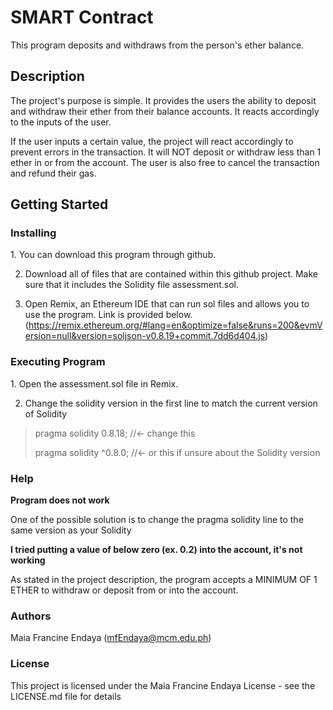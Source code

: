 <h1>SMART Contract</h1>
<p>This program deposits and withdraws from the person's ether balance. </p>

<h2>Description</h2>
<p>The project's purpose is simple. It provides the users the ability to deposit and withdraw their ether from their balance accounts. It reacts accordingly to the inputs of the user.</p>
<p>If the user inputs a certain value, the project will react accordingly to prevent errors in the transaction. It will NOT deposit or withdraw less than 1 ether in or from the account. The user is also free to cancel the transaction and refund their gas.</p>

<h2>Getting Started</h2>
<h3>Installing</h3>
1. You can download this program through github.

2. Download all of files that are contained within this github project. Make sure that it includes the Solidity file assessment.sol.

3. Open Remix, an Ethereum IDE that can run sol files and allows you to use the program. Link is provided below.(https://remix.ethereum.org/#lang=en&optimize=false&runs=200&evmVersion=null&version=soljson-v0.8.19+commit.7dd6d404.js)

<h3>Executing Program</h3>
1. Open the assessment.sol file in Remix.

2. Change the solidity version in the first line to match the current version of Solidity

> pragma solidity 0.8.18; //<- change this
> 
> pragma solidity ^0.8.0; //<- or this if unsure about the Solidity version

<h3>Help</h3>
<b>Program does not work</b>
<p>One of the possible solution is to change the pragma solidity line to the same version as your Solidity</p>

<b>I tried putting a value of below zero (ex. 0.2) into the account, it's not working</b>
<p>As stated in the project description, the program accepts a MINIMUM OF 1 ETHER to withdraw or deposit from or into the account.</p>


<h3>Authors</h3>

Maia Francine Endaya
(mfEndaya@mcm.edu.ph)

<h3>License</h3>
This project is licensed under the Maia Francine Endaya License - see the LICENSE.md file for details
